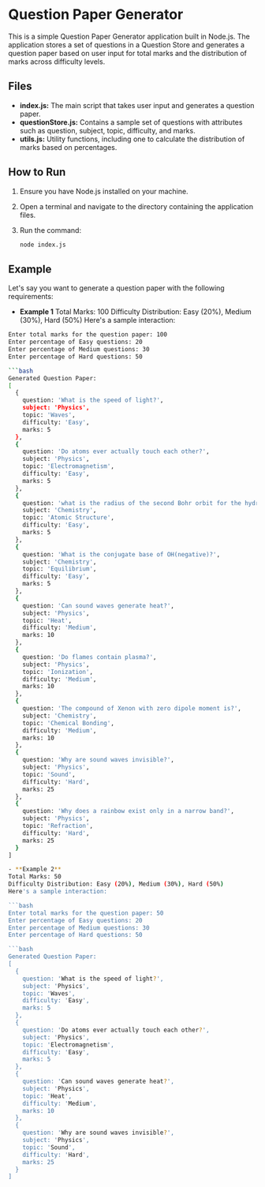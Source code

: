 # Question Paper Generator

This is a simple Question Paper Generator application built in Node.js. The application stores a set of questions in a Question Store and generates a question paper based on user input for total marks and the distribution of marks across difficulty levels.

## Files

- **index.js:** The main script that takes user input and generates a question paper.
- **questionStore.js:** Contains a sample set of questions with attributes such as question, subject, topic, difficulty, and marks.
- **utils.js:** Utility functions, including one to calculate the distribution of marks based on percentages.

## How to Run

1. Ensure you have Node.js installed on your machine.

2. Open a terminal and navigate to the directory containing the application files.

3. Run the command:
   ```bash
   node index.js

## Example
Let's say you want to generate a question paper with the following requirements:

- **Example 1**
Total Marks: 100
Difficulty Distribution: Easy (20%), Medium (30%), Hard (50%)
Here's a sample interaction:

```bash
Enter total marks for the question paper: 100
Enter percentage of Easy questions: 20
Enter percentage of Medium questions: 30
Enter percentage of Hard questions: 50

```bash
Generated Question Paper:
[
  {
    question: 'What is the speed of light?',
    subject: 'Physics',
    topic: 'Waves',
    difficulty: 'Easy',
    marks: 5
  },
  {
    question: 'Do atoms ever actually touch each other?',
    subject: 'Physics',
    topic: 'Electromagnetism',
    difficulty: 'Easy',
    marks: 5
  },
  {
    question: 'what is the radius of the second Bohr orbit for the hydrogen atom?',
    subject: 'Chemistry',
    topic: 'Atomic Structure',
    difficulty: 'Easy',
    marks: 5
  },
  {
    question: 'What is the conjugate base of OH(negative)?',
    subject: 'Chemistry',
    topic: 'Equilibrium',
    difficulty: 'Easy',
    marks: 5
  },
  {
    question: 'Can sound waves generate heat?',
    subject: 'Physics',
    topic: 'Heat',
    difficulty: 'Medium',
    marks: 10
  },
  {
    question: 'Do flames contain plasma?',
    subject: 'Physics',
    topic: 'Ionization',
    difficulty: 'Medium',
    marks: 10
  },
  {
    question: 'The compound of Xenon with zero dipole moment is?',
    subject: 'Chemistry',
    topic: 'Chemical Bonding',
    difficulty: 'Medium',
    marks: 10
  },
  {
    question: 'Why are sound waves invisible?',
    subject: 'Physics',
    topic: 'Sound',
    difficulty: 'Hard',
    marks: 25
  },
  {
    question: 'Why does a rainbow exist only in a narrow band?',
    subject: 'Physics',
    topic: 'Refraction',
    difficulty: 'Hard',
    marks: 25
  }
]

- **Example 2**
Total Marks: 50
Difficulty Distribution: Easy (20%), Medium (30%), Hard (50%)
Here's a sample interaction:

```bash
Enter total marks for the question paper: 50
Enter percentage of Easy questions: 20
Enter percentage of Medium questions: 30
Enter percentage of Hard questions: 50

```bash
Generated Question Paper:
[
  {
    question: 'What is the speed of light?',
    subject: 'Physics',
    topic: 'Waves',
    difficulty: 'Easy',
    marks: 5
  },
  {
    question: 'Do atoms ever actually touch each other?',
    subject: 'Physics',
    topic: 'Electromagnetism',
    difficulty: 'Easy',
    marks: 5
  },
  {
    question: 'Can sound waves generate heat?',
    subject: 'Physics',
    topic: 'Heat',
    difficulty: 'Medium',
    marks: 10
  },
  {
    question: 'Why are sound waves invisible?',
    subject: 'Physics',
    topic: 'Sound',
    difficulty: 'Hard',
    marks: 25
  }
]

